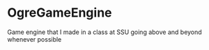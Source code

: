 # OgreGameEngine
Game engine that I made in a class at SSU going above and beyond whenever possible
